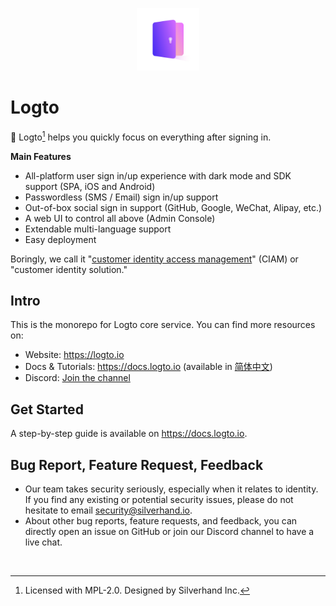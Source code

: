 <p align="center">
    <a href="https://logto.io" target="_blank" align="center" alt="Logto Logo">
        <img src="./logo.png" width="100">
    </a>
</p>

# Logto

🤘 Logto[^info] helps you quickly focus on everything after signing in.

**Main Features**

- All-platform user sign in/up experience with dark mode and SDK support (SPA, iOS and Android)
- Passwordless (SMS / Email) sign in/up support
- Out-of-box social sign in support (GitHub, Google, WeChat, Alipay, etc.)
- A web UI to control all above (Admin Console)
- Extendable multi-language support
- Easy deployment

Boringly, we call it "[customer identity access management](https://en.wikipedia.org/wiki/Customer_identity_access_management)" (CIAM) or "customer identity solution."

## Intro

This is the monorepo for Logto core service. You can find more resources on:

- Website: https://logto.io
- Docs & Tutorials: https://docs.logto.io (available in [简体中文](https://docs.logto.io/zh-cn))
- Discord: [Join the channel](https://discord.gg/UEPaF3j5e6)

## Get Started

A step-by-step guide is available on https://docs.logto.io.

## Bug Report, Feature Request, Feedback

- Our team takes security seriously, especially when it relates to identity. If you find any existing or potential security issues, please do not hesitate to email [security@silverhand.io](mailto:security@silverhand.io).
- About other bug reports, feature requests, and feedback, you can directly open an issue on GitHub or join our Discord channel to have a live chat.

<br/>

[^info]: Licensed with MPL-2.0. Designed by Silverhand Inc.
